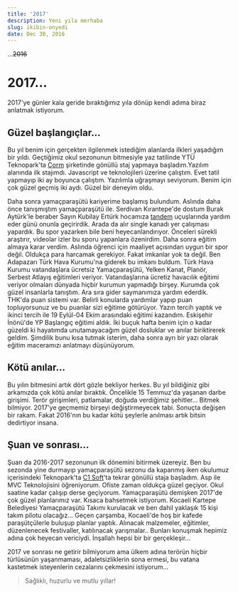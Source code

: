 ```yaml
---
title: '2017'
description: Yeni yıla merhaba
slug: ikibin-onyedi
date: Dec 30, 2016
---
```


...~~2016~~

# 2017...

2017'ye günler kala geride bıraktığımız yıla dönüp kendi adıma biraz anlatmak istiyorum.

## Güzel başlangıçlar...

Bu yıl benim için gerçekten ilgilenmek istediğim alanlarda ilkleri yaşadığım bir yıldı. Geçtiğimiz okul sezonunun bitmesiyle yaz tatilinde YTÜ Teknopark'ta [Corm](http://www.corm.com.tr/) şirketinde gönüllü staj yapmaya başladım.Yazılım alanında ilk stajımdı. Javascript ve teknolojileri üzerine çalıştım. Evet tatil yapmayıp iki ay boyunca çalıştım. Yazılımla uğraşmayı seviyorum. Benim için çok güzel geçmiş iki aydı. Güzel bir deneyim oldu.

Daha sonra yamaçparaşütü kariyerime başlamış bulundum. Aslında daha önce tanışmıştım yamaçparaşütü ile. Serdivan Kırantepe'de dostum Burak Aytürk'le beraber Sayın Kubilay Ertürk hocamıza [tandem](https://www.facebook.com/mavikanatsakarya/?ref=ts&fref=ts) uçuşlarında yardım eder günü onunla geçirirdik. Arada da alır single kanadı yer çalışması yapardık. Bu spor yazarken bile beni heyecanlandırıyor. Önceleri sürekli araştırır, videolar izler bu sporu yapanlara özenirdim. Daha sonra eğitim almaya karar verdim. Aslında öğrenci için maaliyet açısından uygun bir spor değil. Oldukça para harcamak gerekiyor. Fakat imkanlar yok ta değil. Ben Adapazarı Türk Hava Kurumu'na giderek bu imkanı buldum. Türk Hava Kurumu vatandaşlara ücretsiz Yamaçparaşütü, Yelken Kanat, Planör, Serbest Atlayış eğitimleri veriyor. Vatandaşlarına ücretiz havacılık eğitimi veriyor olmaları dünyada hiçbir kurumun yapmadığı birşey. Kurumda çok güzel insanlarla tanıştım. Ara sıra gider saymanımıza yardım ederdik. THK'da puan sistemi var. Belirli konularda yardımlar yapıp puan topluyorsunuz ve bu puanlar sizi eğitime götürüyor. Yazın tercih yaptık ve ikinci tercih ile 19 Eylül-04 Ekim arasındaki eğitimi kazandım. Eskişehir İnönü'de YP Başlangıç eğitimi aldık. İki buçuk hafta benim için o kadar güzeldi ki hayatımda unutamayacağım güzel dosluklar ve anılar biriktirerek geldim. Şimdilik bunu kısa tutmak isterim, daha sonra ayrı bir yazı olarak eğitim maceramızı anlatmayı düşünüyorum.

## Kötü anılar...

Bu yılın bitmesini artık dört gözle bekliyor herkes. Bu yıl bildiğiniz gibi arkamızda çok kötü anılar bıraktık. Öncelikle 15 Temmuz'da yaşanan darbe girişimi. Terör girişimleri, patlamalar, doğuda verdiğimiz şehitler... Bitmek bilmiyor. 2017'ye geçmemiz birşeyi değiştirmeyecek tabi. Sonuçta değişen bir rakam. Fakat 2016'nın bu kadar kötü şeylerle anılması artık bitsin dedirtiyor insana.

## Şuan ve sonrası...

Şuan da 2016-2017 sezonunun ilk dönemini bitirmek üzereyiz. Ben bu sezonda yine durmayıp yamaçparaşütü sezonu da kapanmış iken okulumuz içerisindeki Teknopark'ta [C1 Soft](https://www.yuceyazilim.com.tr/)'ta tekrar gönüllü staja başladım. Asp ile MVC Teknolojisini öğreniyorum. Ofiste zaman oldukça güzel geçiyor. Okul saatine kadar çalışıp derse geçiyorum. Yamaçparaşütü demişken 2017'de çok güzel planlarımız var. Kısaca bahsetmek istiyorum. Kocaeli Kartepe Belediyesi Yamaçparaşütü Takımı kurulacak ve ben dahil yaklaşık 15 kişi takım pilotu olacağız... Geçen çarşamba, Kocaeli'de hoş bir kafede paraşütçülerle buluşup planlar yaptık. Alınacak malzemeler, eğitimler, düzenlenecek festivaller, katılınacak yarışmalar.. Bunları konuşmak hepimiz adına çok heyecan vericiydi. İnşallah hepsi bir bir gerçekleşir...

2017 ve sonrası ne getirir bilmiyorum ama ülkem adına terörün hiçbir türlüsünün yaşanmaması, adaletsizliklerin sona ermesi, bu vatana kastetmek isteyenlerin cezalarını çekmesini istiyorum...

> Sağlıklı, huzurlu ve mutlu yıllar!
